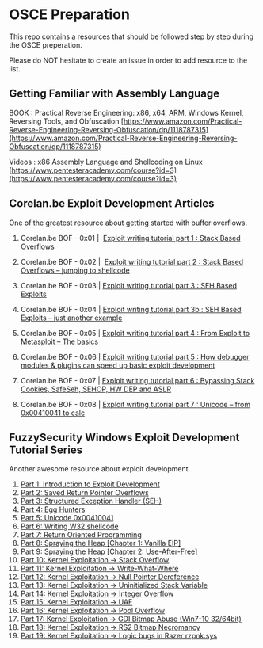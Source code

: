 # OSCE Preparation
This repo contains a resources that should be followed step by step during the OSCE preperation.

Please do NOT hesitate to create an issue in order to add resource to the list. 

## Getting Familiar with Assembly Language

BOOK : Practical Reverse Engineering: x86, x64, ARM, Windows Kernel, Reversing Tools, and Obfuscation
[https://www.amazon.com/Practical-Reverse-Engineering-Reversing-Obfuscation/dp/1118787315](https://www.amazon.com/Practical-Reverse-Engineering-Reversing-Obfuscation/dp/1118787315)

Videos : x86 Assembly Language and Shellcoding on Linux
[https://www.pentesteracademy.com/course?id=3](https://www.pentesteracademy.com/course?id=3)

## Corelan.be Exploit Development Articles

One of the greatest resource about getting started with buffer overflows.

1. Corelan.be BOF - 0x01 | 
[Exploit writing tutorial part 1 : Stack Based Overflows](https://www.corelan.be/index.php/2009/07/19/exploit-writing-tutorial-part-1-stack-based-overflows/)

1. Corelan.be BOF - 0x02 | 
[Exploit writing tutorial part 2 : Stack Based Overflows – jumping to shellcode](https://www.corelan.be/index.php/2009/07/23/writing-buffer-overflow-exploits-a-quick-and-basic-tutorial-part-2/)

3. Corelan.be BOF - 0x03 | 
[Exploit writing tutorial part 3 : SEH Based Exploits](https://www.corelan.be/index.php/2009/07/25/writing-buffer-overflow-exploits-a-quick-and-basic-tutorial-part-3-seh/)

4. Corelan.be BOF - 0x04 | [Exploit writing tutorial part 3b : SEH Based Exploits – just another example](https://www.corelan.be/index.php/2009/07/28/seh-based-exploit-writing-tutorial-continued-just-another-example-part-3b/)


5. Corelan.be BOF - 0x05 | [Exploit writing tutorial part 4 : From Exploit to Metasploit – The basics](https://www.corelan.be/index.php/2009/08/12/exploit-writing-tutorials-part-4-from-exploit-to-metasploit-the-basics/)

6. Corelan.be BOF - 0x06 | [Exploit writing tutorial part 5 : How debugger modules & plugins can speed up basic exploit development](https://www.corelan.be/index.php/2009/09/05/exploit-writing-tutorial-part-5-how-debugger-modules-plugins-can-speed-up-basic-exploit-development/)

7. Corelan.be BOF - 0x07 | [Exploit writing tutorial part 6 : Bypassing Stack Cookies, SafeSeh, SEHOP, HW DEP and ASLR](https://www.corelan.be/index.php/2009/09/21/exploit-writing-tutorial-part-6-bypassing-stack-cookies-safeseh-hw-dep-and-aslr/)

8. Corelan.be BOF - 0x08 | [Exploit writing tutorial part 7 : Unicode – from 0x00410041 to calc](https://www.corelan.be/index.php/2009/11/06/exploit-writing-tutorial-part-7-unicode-from-0x00410041-to-calc/)


## FuzzySecurity Windows Exploit Development Tutorial Series

Another awesome resource about exploit development.

1. [Part 1: Introduction to Exploit Development ](https://www.fuzzysecurity.com/tutorials/expDev/1.html)
2. [Part 2: Saved Return Pointer Overflows](https://www.fuzzysecurity.com/tutorials/expDev/2.html)
3. [Part 3: Structured Exception Handler (SEH)](https://www.fuzzysecurity.com/tutorials/expDev/3.html)
4. [Part 4: Egg Hunters](https://www.fuzzysecurity.com/tutorials/expDev/4.html)
5. [Part 5: Unicode 0x00410041](https://www.fuzzysecurity.com/tutorials/expDev/5.html)
6. [Part 6: Writing W32 shellcode](https://www.fuzzysecurity.com/tutorials/expDev/6.html)
7. [Part 7: Return Oriented Programming](https://www.fuzzysecurity.com/tutorials/expDev/7.html)
8. [Part 8: Spraying the Heap [Chapter 1: Vanilla EIP]](https://www.fuzzysecurity.com/tutorials/expDev/8.html)
9. [Part 9: Spraying the Heap [Chapter 2: Use-After-Free]](https://www.fuzzysecurity.com/tutorials/expDev/11.html)
10. [Part 10: Kernel Exploitation -> Stack Overflow](https://www.fuzzysecurity.com/tutorials/expDev/14.html)
11. [Part 11: Kernel Exploitation -> Write-What-Where](https://www.fuzzysecurity.com/tutorials/expDev/15.html)
12. [Part 12: Kernel Exploitation -> Null Pointer Dereference](https://www.fuzzysecurity.com/tutorials/expDev/16.html)
13. [Part 13: Kernel Exploitation -> Uninitialized Stack Variable](https://www.fuzzysecurity.com/tutorials/expDev/17.html)
14. [Part 14: Kernel Exploitation -> Integer Overflow](https://www.fuzzysecurity.com/tutorials/expDev/18.html)
15. [Part 15: Kernel Exploitation -> UAF](https://www.fuzzysecurity.com/tutorials/expDev/19.html)
16. [Part 16: Kernel Exploitation -> Pool Overflow](https://www.fuzzysecurity.com/tutorials/expDev/20.html)
17. [Part 17: Kernel Exploitation -> GDI Bitmap Abuse (Win7-10 32/64bit)](https://www.fuzzysecurity.com/tutorials/expDev/21.html)
18. [Part 18: Kernel Exploitation -> RS2 Bitmap Necromancy](https://www.fuzzysecurity.com/tutorials/expDev/22.html)
19. [Part 19: Kernel Exploitation -> Logic bugs in Razer rzpnk.sys](https://www.fuzzysecurity.com/tutorials/expDev/23.html)